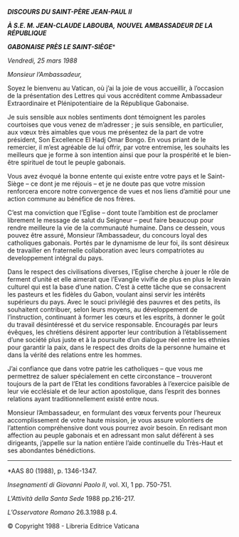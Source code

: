 ***DISCOURS DU SAINT-PÈRE JEAN-PAUL II***

***À S.E. M. JEAN-CLAUDE LABOUBA,*** ***NOUVEL AMBASSADEUR DE LA RÉPUBLIQUE***

***GABONAISE PRÈS LE SAINT-SIÈGE****

*Vendredi, 25 mars 1988*

*Monsieur l’Ambassadeur,*

Soyez le bienvenu au Vatican, où j’ai la joie de vous accueillir, à l’occasion de la présentation des Lettres qui vous accréditent comme Ambassadeur Extraordinaire et Plénipotentiaire de la République Gabonaise.

Je suis sensible aux nobles sentiments dont témoignent les paroles courtoises que vous venez de m’adresser ; je suis sensible, en particulier, aux vœux très aimables que vous me présentez de la part de votre président, Son Excellence El Hadj Omar Bongo. En vous priant de le remercier, il m’est agréable de lui offrir, par votre entremise, les souhaits les meilleurs que je forme à son intention ainsi que pour la prospérité et le bien-être spirituel de tout le peuple gabonais.

Vous avez évoqué la bonne entente qui existe entre votre pays et le Saint-Siège – ce dont je me réjouis – et je ne doute pas que votre mission renforcera encore notre convergence de vues et nos liens d’amitié pour une action commune au bénéfice de nos frères.

C’est ma conviction que l’Eglise – dont toute l’ambition est de proclamer librement le message de salut du Seigneur – peut faire beaucoup pour rendre meilleure la vie de la communauté humaine. Dans ce dessein, vous pouvez être assuré, Monsieur l’Ambassadeur, du concours loyal des catholiques gabonais. Portés par le dynamisme de leur foi, ils sont désireux de travailler en fraternelle collaboration avec leurs compatriotes au developpement intégral du pays.

Dans le respect des civilisations diverses, l’Eglise cherche à jouer le rôle de ferment d’unité et elle aimerait que l’Evangile vivifie de plus en plus le levain culturel qui est la base d’une nation. C’est à cette tâche que se consacrent les pasteurs et les fidèles du Gabon, voulant ainsi servir les intérêts supérieurs du pays. Avec le souci privilégié des pauvres et des petits, ils souhaitent contribuer, selon leurs moyens, au développement de l’instruction, continuant à former les cœurs et les esprits, à donner le goût du travail désintéressé et du service responsable. Encouragés par leurs évêques, les chrétiens désirent apporter leur contribution à l’établissement d’une société plus juste et à la poursuite d’un dialogue réel entre les ethnies pour garantir la paix, dans le respect des droits de la personne humaine et dans la vérité des relations entre les hommes.

J’ai confiance que dans votre patrie les catholiques – que vous me permettrez de saluer spécialement en cette circonstance – trouveront toujours de la part de l’Etat les conditions favorables à l’exercice paisible de leur vie ecclésiale et de leur action apostolique, dans l’esprit des bonnes relations ayant traditionnellement existé entre nous.

Monsieur l’Ambassadeur, en formulant des vœux fervents pour l’heureux accomplissement de votre haute mission, je vous assure volontiers de l’attention compréhensive dont vous pourrez avoir besoin. En redisant mon affection au peuple gabonais et en adressant mon salut déférent à ses dirigeants, j’appelle sur la nation entière l’aide continuelle du Très-Haut et ses abondantes bénédictions.

* * *

*AAS 80 (1988), p. 1346-1347.

*Insegnamenti di Giovanni Paolo II*, vol. XI, 1 pp. 750-751.

*L'Attività della Santa Sede* 1988 pp.216-217.

*L’Osservatore Romano* 26.3.1988 p.4.

© Copyright 1988 - Libreria Editrice Vaticana